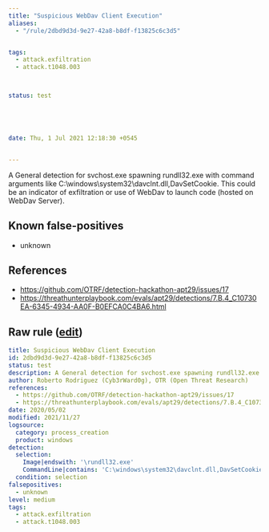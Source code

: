 ```yaml
---
title: "Suspicious WebDav Client Execution"
aliases:
  - "/rule/2dbd9d3d-9e27-42a8-b8df-f13825c6c3d5"


tags:
  - attack.exfiltration
  - attack.t1048.003



status: test





date: Thu, 1 Jul 2021 12:18:30 +0545


---
```


A General detection for svchost.exe spawning rundll32.exe with command arguments like C:\windows\system32\davclnt.dll,DavSetCookie. This could be an indicator of exfiltration or use of WebDav to launch code (hosted on WebDav Server).

<!--more-->


## Known false-positives

* unknown



## References

* https://github.com/OTRF/detection-hackathon-apt29/issues/17
* https://threathunterplaybook.com/evals/apt29/detections/7.B.4_C10730EA-6345-4934-AA0F-B0EFCA0C4BA6.html


## Raw rule ([edit](https://github.com/SigmaHQ/sigma/edit/master/rules/windows/process_creation/proc_creation_win_susp_webdav_client_execution.yml))
```yaml
title: Suspicious WebDav Client Execution
id: 2dbd9d3d-9e27-42a8-b8df-f13825c6c3d5
status: test
description: A General detection for svchost.exe spawning rundll32.exe with command arguments like C:\windows\system32\davclnt.dll,DavSetCookie. This could be an indicator of exfiltration or use of WebDav to launch code (hosted on WebDav Server).
author: Roberto Rodriguez (Cyb3rWard0g), OTR (Open Threat Research)
references:
  - https://github.com/OTRF/detection-hackathon-apt29/issues/17
  - https://threathunterplaybook.com/evals/apt29/detections/7.B.4_C10730EA-6345-4934-AA0F-B0EFCA0C4BA6.html
date: 2020/05/02
modified: 2021/11/27
logsource:
  category: process_creation
  product: windows
detection:
  selection:
    Image|endswith: '\rundll32.exe'
    CommandLine|contains: 'C:\windows\system32\davclnt.dll,DavSetCookie'
  condition: selection
falsepositives:
  - unknown
level: medium
tags:
  - attack.exfiltration
  - attack.t1048.003

```
